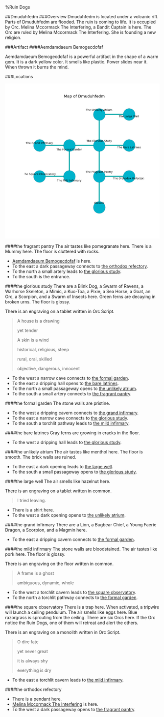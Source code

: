 %Ruin Dogs

##Dmuduhfedm
###Overview
Dmuduhfedm is located under a volcanic rift. Parts of Dmuduhfedm are flooded. The ruin is coming to life. It is occupied by Orc. <a name="Melina-Mccormack-The-Interfering"></a>Melina Mccormack The Interfering, a Bandit Captain is here. The Orc are ruled by Melina Mccormack The Interfering. She  is founding a new religion. 



###Artifact
####<a name="Aemdamdaeum-Bemogecdofaf"></a>Aemdamdaeum Bemogecdofaf


Aemdamdaeum Bemogecdofaf is a powerful artifact in the shape of a warm gem. It is a dark yellow color. It smells like plastic. Power slides near it. When thrown it burns the mind. 





###Locations


![](../v2/images/Dmuduhfedm.png)

####<a name="the-fragrant-pantry"></a>the fragrant pantry
The air tastes like pomegranate here. There is a Mummy here. The floor is cluttered with rocks. 



* [Aemdamdaeum Bemogecdofaf](#Aemdamdaeum-Bemogecdofaf) is here.
* To the east a dark passageway connects to [the orthodox refectory](#the-orthodox-refectory).
* To the north a small artery leads to [the glorious study](#the-glorious-study).
* To the south is the entrance.


####<a name="the-glorious-study"></a>the glorious study
There are a Blink Dog, a Swarm of Ravens, a Warhorse Skeleton, a Mimic, a Kuo-Toa, a Pixie, a Sea Horse, a Goat, an Orc, a Scorpion, and a Swarm of Insects here. Green ferns are decaying in broken urns. The floor is glossy. 

There is an engraving on a tablet written in Orc Script. 

> A house is a drawing
>
> yet tender
>
> A skin is a wind
>
> historical, religious, steep
>
> rural, oral, skilled
>
> objective, dangerous, innocent
>


* To the west a narrow cave connects to [the formal garden](#the-formal-garden).
* To the east a dripping hall opens to [the bare latrines](#the-bare-latrines).
* To the north a small passageway opens to [the unlikely atrium](#the-unlikely-atrium).
* To the south a small artery connects to [the fragrant pantry](#the-fragrant-pantry).


####<a name="the-formal-garden"></a>the formal garden
The stone walls are pristine. 



* To the west a dripping cavern connects to [the grand infirmary](#the-grand-infirmary).
* To the east a narrow cave connects to [the glorious study](#the-glorious-study).
* To the south a torchlit pathway leads to [the mild infirmary](#the-mild-infirmary).


####<a name="the-bare-latrines"></a>the bare latrines
Gray ferns are growing in cracks in the floor. 



* To the west a dripping hall leads to [the glorious study](#the-glorious-study).


####<a name="the-unlikely-atrium"></a>the unlikely atrium
The air tastes like menthol here. The floor is smooth. The brick walls are ruined. 



* To the east a dark opening leads to [the large well](#the-large-well).
* To the south a small passageway opens to [the glorious study](#the-glorious-study).


####<a name="the-large-well"></a>the large well
The air smells like hazelnut here. 

There is an engraving on a tablet written in common. 

> I tried leaving.
>


* There is a shirt here.
* To the west a dark opening opens to [the unlikely atrium](#the-unlikely-atrium).


####<a name="the-grand-infirmary"></a>the grand infirmary
There are a Lion, a Bugbear Chief, a Young Faerie Dragon, a Scorpion, and a Magmin here. 



* To the east a dripping cavern connects to [the formal garden](#the-formal-garden).


####<a name="the-mild-infirmary"></a>the mild infirmary
The stone walls are bloodstained. The air tastes like pork here. The floor is glossy. 

There is an engraving on the floor written in common. 

> A frame is a ghost
>
> ambiguous, dynamic, whole
>


* To the west a torchlit cavern leads to [the square observatory](#the-square-observatory).
* To the north a torchlit pathway connects to [the formal garden](#the-formal-garden).


####<a name="the-square-observatory"></a>the square observatory
There is a trap here. When activated, a tripwire will launch a ceiling pendulum. The air smells like eggs here. Blue razorgrass is sprouting from the ceiling. There are six Orcs here. If the Orc notice the Ruin Dogs, one of them will retreat and alert the others. 

There is an engraving on a monolith written in Orc Script. 

> O dire fate
>
> yet never great
>
> it is always shy
>
> everything is dry
>


* To the east a torchlit cavern leads to [the mild infirmary](#the-mild-infirmary).


####<a name="the-orthodox-refectory"></a>the orthodox refectory




* There is a pendant here.
* [Melina Mccormack The Interfering](#Melina-Mccormack-The-Interfering) is here.
* To the west a dark passageway opens to [the fragrant pantry](#the-fragrant-pantry).


